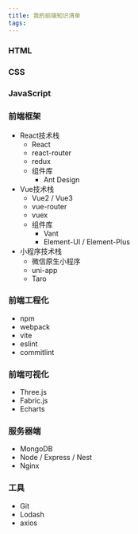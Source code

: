 ```yaml
---
title: 我的前端知识清单
tags:
---
```


### HTML
### CSS
### JavaScript

### 前端框架
- React技术栈
  - React
  - react-router
  - redux
  - 组件库
    - Ant Design
- Vue技术栈
  - Vue2 / Vue3
  - vue-router
  - vuex
  - 组件库
    - Vant
    - Element-UI / Element-Plus
- 小程序技术栈
  - 微信原生小程序
  - uni-app
  - Taro

### 前端工程化
- npm
- webpack
- vite
- eslint
- commitlint

### 前端可视化
- Three.js
- Fabric.js
- Echarts

### 服务器端
- MongoDB
- Node / Express / Nest
- Nginx

### 工具
- Git
- Lodash
- axios